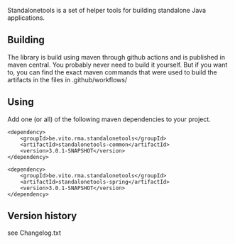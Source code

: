 Standalonetools is a set of helper tools for building standalone Java applications.


## Building

The library is build using maven through github actions and is published in maven central.
You probably never need to build it yourself. But if you want to, you can find the exact maven commands that were used to build the artifacts in the files in .github/workflows/

## Using

Add one (or all) of the following maven dependencies to your project.

```
<dependency>
	<groupId>be.vito.rma.standalonetools</groupId>
	<artifactId>standalonetools-common</artifactId>
	<version>3.0.1-SNAPSHOT</version>
</dependency>
```
```
<dependency>
	<groupId>be.vito.rma.standalonetools</groupId>
	<artifactId>standalonetools-spring</artifactId>
	<version>3.0.1-SNAPSHOT</version>
</dependency>
```

## Version history

see Changelog.txt